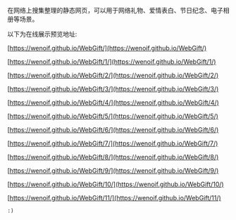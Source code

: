 在网络上搜集整理的静态网页，可以用于网络礼物、爱情表白、节日纪念、电子相册等场景。

以下为在线展示预览地址:

[https://wenoif.github.io/WebGift/](https://wenoif.github.io/WebGift/)

[https://wenoif.github.io/WebGift/1/](https://wenoif.github.io/WebGift/1/)

[https://wenoif.github.io/WebGift/2/](https://wenoif.github.io/WebGift/2/)

[https://wenoif.github.io/WebGift/3/](https://wenoif.github.io/WebGift/3/)

[https://wenoif.github.io/WebGift/4/](https://wenoif.github.io/WebGift/4/)

[https://wenoif.github.io/WebGift/5/](https://wenoif.github.io/WebGift/5/)

[https://wenoif.github.io/WebGift/6/](https://wenoif.github.io/WebGift/6/)

[https://wenoif.github.io/WebGift/7/](https://wenoif.github.io/WebGift/7/)

[https://wenoif.github.io/WebGift/8/](https://wenoif.github.io/WebGift/8/)

[https://wenoif.github.io/WebGift/9/](https://wenoif.github.io/WebGift/9/)

[https://wenoif.github.io/WebGift/10/](https://wenoif.github.io/WebGift/10/)

[https://wenoif.github.io/WebGift/11/](https://wenoif.github.io/WebGift/11/)



	:)




